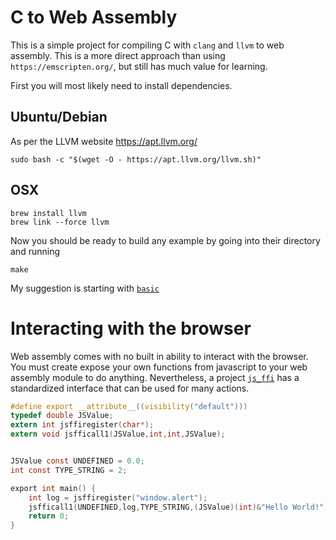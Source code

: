 # C to Web Assembly

This is a simple project for compiling C with `clang` and `llvm` to web assembly. This is a more direct approach than using `https://emscripten.org/`, but still has much value for learning.

First you will most likely need to install dependencies.

## Ubuntu/Debian
As per the LLVM website https://apt.llvm.org/

```
sudo bash -c "$(wget -O - https://apt.llvm.org/llvm.sh)"
```

## OSX

```
brew install llvm
brew link --force llvm
```

Now you should be ready to build any example by going into their directory and running

```
make
```

My suggestion is starting with [`basic`](https://github.com/richardanaya/c-to-webassembly/blob/master/examples/basic/)

# Interacting with the browser

Web assembly comes with no built in ability to interact with the browser. You must create expose your own functions from javascript to your web assembly module to do anything. Nevertheless, a project [`js_ffi`](https://www.github.com/richardanaya/js_ffi) has a standardized interface that can be used for many actions.

```C
#define export __attribute__((visibility("default")))
typedef double JSValue;
extern int jsffiregister(char*);
extern void jsfficall1(JSValue,int,int,JSValue);


JSValue const UNDEFINED = 0.0;
int const TYPE_STRING = 2;

export int main() {
	int log = jsffiregister("window.alert");
	jsfficall1(UNDEFINED,log,TYPE_STRING,(JSValue)(int)&"Hello World!");
	return 0;
}
```
